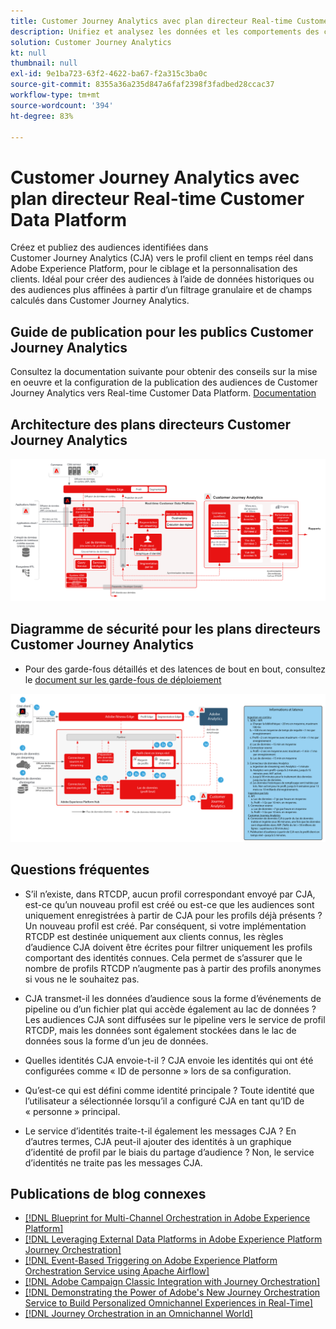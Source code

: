 ```yaml
---
title: Customer Journey Analytics avec plan directeur Real-time Customer Data Platform
description: Unifiez et analysez les données et les comportements des clients sur l’ensemble du parcours client dans Customer Journey Analytics, publiez l’audience de CJA vers RTCDP.
solution: Customer Journey Analytics
kt: null
thumbnail: null
exl-id: 9e1ba723-63f2-4622-ba67-f2a315c3ba0c
source-git-commit: 8355a36a235d847a6faf2398f3fadbed28ccac37
workflow-type: tm+mt
source-wordcount: '394'
ht-degree: 83%

---
```


# Customer Journey Analytics avec plan directeur Real-time Customer Data Platform

Créez et publiez des audiences identifiées dans Customer Journey Analytics (CJA) vers le profil client en temps réel dans Adobe Experience Platform, pour le ciblage et la personnalisation des clients. Idéal pour créer des audiences à l’aide de données historiques ou des audiences plus affinées à partir d’un filtrage granulaire et de champs calculés dans Customer Journey Analytics.

## Guide de publication pour les publics Customer Journey Analytics

Consultez la documentation suivante pour obtenir des conseils sur la mise en oeuvre et la configuration de la publication des audiences de Customer Journey Analytics vers Real-time Customer Data Platform. [Documentation](https://experienceleague.adobe.com/docs/analytics-platform/using/cja-components/audiences/publish.html?lang=fr)

## Architecture des plans directeurs Customer Journey Analytics

![Diagramme d’architecture](assets/CJA_RTCDP.svg)

## Diagramme de sécurité pour les plans directeurs Customer Journey Analytics

* Pour des garde-fous détaillés et des latences de bout en bout, consultez le [document sur les garde-fous de déploiement](../experience-platform/deployment/guardrails.md)

![Diagramme des garde-fous](../experience-platform/assets/CJA_guardrails.svg)

## Questions fréquentes

* S’il n’existe, dans RTCDP, aucun profil correspondant envoyé par CJA, est-ce qu’un nouveau profil est créé ou est-ce que les audiences sont uniquement enregistrées à partir de CJA pour les profils déjà présents ? Un nouveau profil est créé. Par conséquent, si votre implémentation RTCDP est destinée uniquement aux clients connus, les règles d’audience CJA doivent être écrites pour filtrer uniquement les profils comportant des identités connues. Cela permet de s’assurer que le nombre de profils RTCDP n’augmente pas à partir des profils anonymes si vous ne le souhaitez pas.

* CJA transmet-il les données d’audience sous la forme d’événements de pipeline ou d’un fichier plat qui accède également au lac de données ? Les audiences CJA sont diffusées sur le pipeline vers le service de profil RTCDP, mais les données sont également stockées dans le lac de données sous la forme d’un jeu de données.

* Quelles identités CJA envoie-t-il ? CJA envoie les identités qui ont été configurées comme « ID de personne » lors de sa configuration.

* Qu’est-ce qui est défini comme identité principale ? Toute identité que l’utilisateur a sélectionnée lorsqu’il a configuré CJA en tant qu’ID de « personne » principal.

* Le service d’identités traite-t-il également les messages CJA ? En d’autres termes, CJA peut-il ajouter des identités à un graphique d’identité de profil par le biais du partage d’audience ? Non, le service d’identités ne traite pas les messages CJA.

## Publications de blog connexes

* [[!DNL Blueprint for Multi-Channel Orchestration in Adobe Experience Platform]](https://medium.com/adobetech/blueprint-for-multi-channel-orchestration-in-adobe-experience-platform-c68317e94184)
* [[!DNL Leveraging External Data Platforms in Adobe Experience Platform Journey Orchestration]](https://medium.com/adobetech/leveraging-external-data-platforms-in-adobe-experience-platform-journey-orchestration-54fc6134fe17)
* [[!DNL Event-Based Triggering on Adobe Experience Platform Orchestration Service using Apache Airflow]](https://medium.com/adobetech/event-based-triggering-on-adobe-experience-platform-orchestration-service-using-apache-airflow-8607b28251f1)
* [[!DNL Adobe Campaign Classic Integration with Journey Orchestration]](https://medium.com/adobetech/adobe-campaign-classic-integration-with-journey-orchestration-ae577653281)
* [[!DNL Demonstrating the Power of Adobe's New Journey Orchestration Service to Build Personalized Omnichannel Experiences in Real-Time]](https://medium.com/adobetech/demonstrating-the-power-of-adobes-new-journey-orchestration-service-to-build-personalized-aa60d88cd34)
* [[!DNL Journey Orchestration in an Omnichannel World]](https://medium.com/adobetech/journey-orchestration-in-an-omnichannel-world-3a2d32d556d9)
